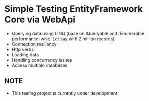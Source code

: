 # Simple Testing EntityFramework Core via WebApi

- Querying data using LINQ (base on IQueryable and IEnumerable performance-wise. Let say with 2 million records)
- Connection resiliency
- Http verbs
- Loading data
- Handling concurrency issues
- Access multiple databases 

## NOTE
- This testing project is currently under development
